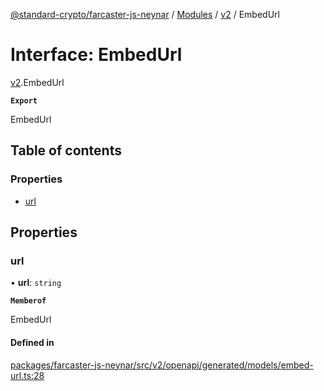 [@standard-crypto/farcaster-js-neynar](../README.md) / [Modules](../modules.md) / [v2](../modules/v2.md) / EmbedUrl

# Interface: EmbedUrl

[v2](../modules/v2.md).EmbedUrl

**`Export`**

EmbedUrl

## Table of contents

### Properties

- [url](v2.EmbedUrl.md#url)

## Properties

### url

• **url**: `string`

**`Memberof`**

EmbedUrl

#### Defined in

[packages/farcaster-js-neynar/src/v2/openapi/generated/models/embed-url.ts:28](https://github.com/standard-crypto/farcaster-js/blob/main/packages/farcaster-js-neynar/src/v2/openapi/generated/models/embed-url.ts#L28)
